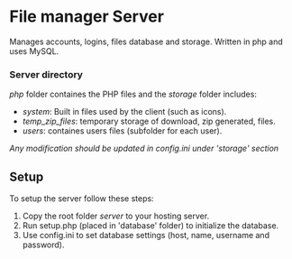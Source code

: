# File manager Server
Manages accounts, logins, files database and storage. Written in php and uses MySQL.
### Server directory
*php* folder containes the PHP files and the *storage* folder includes:
- *system*: Built in files used by the client (such as icons).
- *temp_zip_files*: temporary storage of download, zip generated, files.
- *users*: containes users files (subfolder for each user).

*Any modification should be updated in config.ini under 'storage' section*

## Setup
To setup the server follow these steps:
1. Copy the root folder *server* to your hosting server.
2. Run setup.php (placed in 'database' folder) to initialize the database. 
3. Use config.ini to set database settings (host, name, username and password).
